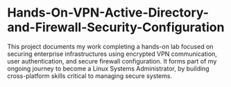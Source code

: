 # Hands-On-VPN-Active-Directory-and-Firewall-Security-Configuration
This project documents my work completing a hands-on lab focused on securing enterprise infrastructures using encrypted VPN communication, user authentication, and secure firewall configuration. It forms part of my ongoing journey to become a Linux Systems Administrator, by building cross-platform skills critical to managing secure systems.
